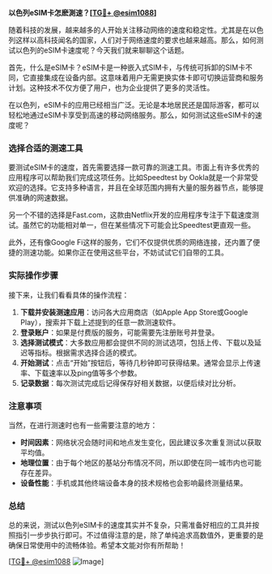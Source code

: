 **以色列eSIM卡怎麽測速？[[TG💪+ @esim1088](https://t.me/s/esim1088)]**

随着科技的发展，越来越多的人开始关注移动网络的速度和稳定性。尤其是在以色列这样以高科技闻名的国家，人们对于网络速度的要求也越来越高。那么，如何测试以色列的eSIM卡速度呢？今天我们就来聊聊这个话题。

首先，什么是eSIM卡？eSIM卡是一种嵌入式SIM卡，与传统可拆卸的SIM卡不同，它直接集成在设备内部。这意味着用户无需更换实体卡即可切换运营商和服务计划。这种技术不仅方便了用户，也为企业提供了更多的灵活性。

在以色列，eSIM卡的应用已经相当广泛。无论是本地居民还是国际游客，都可以轻松地通过eSIM卡享受到高速的移动网络服务。那么，如何测试这些eSIM卡的速度呢？

### **选择合适的测速工具**

要测试eSIM卡的速度，首先需要选择一款可靠的测速工具。市面上有许多优秀的应用程序可以帮助我们完成这项任务。比如Speedtest by Ookla就是一个非常受欢迎的选择。它支持多种语言，并且在全球范围内拥有大量的服务器节点，能够提供准确的网速数据。

另一个不错的选择是Fast.com，这款由Netflix开发的应用程序专注于下载速度测试。虽然它的功能相对单一，但在某些情况下可能会比Speedtest更直观一些。

此外，还有像Google Fi这样的服务，它们不仅提供优质的网络连接，还内置了便捷的测速功能。如果你正在使用这些平台，不妨试试它们自带的工具。

### **实际操作步骤**

接下来，让我们看看具体的操作流程：

1. **下载并安装测速应用**：访问各大应用商店（如Apple App Store或Google Play），搜索并下载上述提到的任意一款测速软件。
2. **登录账户**：如果是付费版的服务，可能需要先注册账号并登录。
3. **选择测试模式**：大多数应用都会提供不同的测试选项，包括上传、下载以及延迟等指标。根据需求选择合适的模式。
4. **开始测试**：点击“开始”按钮后，等待几秒钟即可获得结果。通常会显示上传速率、下载速率以及ping值等多个参数。
5. **记录数据**：每次测试完成后记得保存好相关数据，以便后续对比分析。

### **注意事项**

当然，在进行测速时也有一些需要注意的地方：

- **时间因素**：网络状况会随时间和地点发生变化，因此建议多次重复测试以获取平均值。
- **地理位置**：由于每个地区的基站分布情况不同，所以即使在同一城市内也可能存在差异。
- **设备性能**：手机或其他终端设备本身的技术规格也会影响最终测量结果。

### **总结**

总的来说，测试以色列eSIM卡的速度其实并不复杂，只需准备好相应的工具并按照指引一步步执行即可。不过值得注意的是，除了单纯追求高数值外，更重要的是确保日常使用中的流畅体验。希望本文能对你有所帮助！

[[TG💪+ @esim1088](https://t.me/s/esim1088) ![Image](https://i.postimg.cc/4NQfJmqS/Snipaste-2025-05-13-00-14-12.png)]